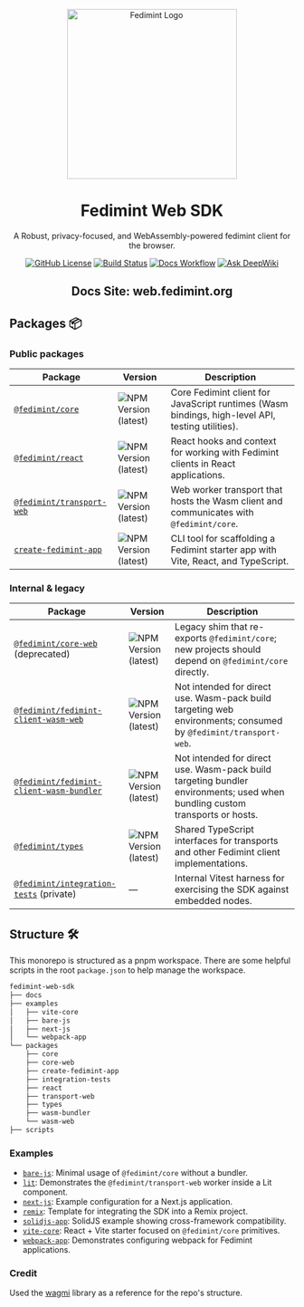 <p align="center">
  <img src="../docs/public/icon.png" alt="Fedimint Logo" width="300" />
  <!-- Removes the border below the header tag -->
  <div id="toc"><ul align="center" style="list-style: none;"><summary>
    <h1><b>Fedimint Web SDK</b></h1>
    <p>A Robust, privacy-focused, and WebAssembly-powered fedimint client for the browser.</p>
  </summary></ul></div>

  <p align="center">
    <a href="https://github.com/fedimint/fedimint-web-sdk/blob/main/LICENSE"><img src="https://img.shields.io/github/license/fedimint/fedimint-web-sdk?style=plastic&color=blue" alt="GitHub License" /></a>
    <a href="https://github.com/fedimint/fedimint-web-sdk/actions"><img src="https://img.shields.io/github/actions/workflow/status/fedimint/fedimint-web-sdk/.github%2Fworkflows%2Fchangesets.yml?style=plastic&label=CI&color=green" alt="Build Status" /></a>
    <a href="https://web.fedimint.org"><img src="https://img.shields.io/github/actions/workflow/status/fedimint/fedimint-web-sdk/deploy-docs.yml?style=plastic&label=Docs%20Site&color=%2303b1fc" alt="Docs Workflow" /></a>
    <a href="https://deepwiki.com/fedimint/fedimint-web-sdk"><img src="https://deepwiki.com/badge.svg" alt="Ask DeepWiki" /></a>
  </p>
  
  <!-- Removes the border below the header tag -->
  <div id="toc"><ul align="center" style="list-style: none;"><summary>
    <h2>
        Docs Site: <a href="https://web.fedimint.org">web.fedimint.org</a>
    </h2>
  </summary></ul></div>

## Packages 📦

### Public packages

| Package                                                                            | Version                                                                                                                                                                         | Description                                                                                      |
| ---------------------------------------------------------------------------------- | ------------------------------------------------------------------------------------------------------------------------------------------------------------------------------- | ------------------------------------------------------------------------------------------------ |
| [`@fedimint/core`](https://www.npmjs.com/package/@fedimint/core)                   | ![NPM Version (latest)](<https://img.shields.io/npm/v/%40fedimint%2Fcore?style=plastic&logo=npm&logoColor=rgb(187%2C%2054%2C%2057)&label=%40fedimint%2Fcore>)                   | Core Fedimint client for JavaScript runtimes (Wasm bindings, high-level API, testing utilities). |
| [`@fedimint/react`](https://www.npmjs.com/package/@fedimint/react)                 | ![NPM Version (latest)](<https://img.shields.io/npm/v/%40fedimint%2Freact?style=plastic&logo=npm&logoColor=rgb(187%2C%2054%2C%2057)&label=%40fedimint%2Freact>)                 | React hooks and context for working with Fedimint clients in React applications.                 |
| [`@fedimint/transport-web`](https://www.npmjs.com/package/@fedimint/transport-web) | ![NPM Version (latest)](<https://img.shields.io/npm/v/%40fedimint%2Ftransport-web?style=plastic&logo=npm&logoColor=rgb(187%2C%2054%2C%2057)&label=%40fedimint%2Ftransport-web>) | Web worker transport that hosts the Wasm client and communicates with `@fedimint/core`.          |
| [`create-fedimint-app`](https://www.npmjs.com/package/create-fedimint-app)         | ![NPM Version (latest)](<https://img.shields.io/npm/v/create-fedimint-app?style=plastic&logo=npm&logoColor=rgb(187%2C%2054%2C%2057)&label=create-fedimint-app>)                 | CLI tool for scaffolding a Fedimint starter app with Vite, React, and TypeScript.                |

### Internal & legacy

| Package                                                                               | Version                                                                                                                                                                                                       | Description                                                                                                                 |
| ------------------------------------------------------------------------------------- | ------------------------------------------------------------------------------------------------------------------------------------------------------------------------------------------------------------- | --------------------------------------------------------------------------------------------------------------------------- |
| [`@fedimint/core-web`](https://www.npmjs.com/package/@fedimint/core-web) (deprecated) | ![NPM Version (latest)](<https://img.shields.io/npm/v/%40fedimint%2Fcore-web?style=plastic&logo=npm&logoColor=rgb(187%2C%2054%2C%2057)&label=%40fedimint%2Fcore-web>)                                         | Legacy shim that re-exports `@fedimint/core`; new projects should depend on `@fedimint/core` directly.                      |
| [`@fedimint/fedimint-client-wasm-web`](../packages/wasm-web/README.md)                | ![NPM Version (latest)](<https://img.shields.io/npm/v/%40fedimint%2Ffedimint-client-wasm-web?style=plastic&logo=npm&logoColor=rgb(187%2C%2054%2C%2057)&label=%40fedimint%2Ffedimint-client-wasm-web>)         | Not intended for direct use. Wasm-pack build targeting web environments; consumed by `@fedimint/transport-web`.             |
| [`@fedimint/fedimint-client-wasm-bundler`](../packages/wasm-bundler/README.md)        | ![NPM Version (latest)](<https://img.shields.io/npm/v/%40fedimint%2Ffedimint-client-wasm-bundler?style=plastic&logo=npm&logoColor=rgb(187%2C%2054%2C%2057)&label=%40fedimint%2Ffedimint-client-wasm-bundler>) | Not intended for direct use. Wasm-pack build targeting bundler environments; used when bundling custom transports or hosts. |
| [`@fedimint/types`](https://www.npmjs.com/package/@fedimint/types)                    | ![NPM Version (latest)](<https://img.shields.io/npm/v/%40fedimint%2Ftypes?style=plastic&logo=npm&logoColor=rgb(187%2C%2054%2C%2057)&label=%40fedimint%2Ftypes>)                                               | Shared TypeScript interfaces for transports and other Fedimint client implementations.                                      |
| [`@fedimint/integration-tests`](../packages/integration-tests/README.md) (private)    | —                                                                                                                                                                                                             | Internal Vitest harness for exercising the SDK against embedded nodes.                                                      |

## Structure 🛠️

This monorepo is structured as a pnpm workspace. There are some helpful scripts in the root `package.json` to help manage the workspace.

```bash
fedimint-web-sdk
├── docs
├── examples
│   ├── vite-core
│   ├── bare-js
│   ├── next-js
│   └── webpack-app
└── packages
    ├── core
    ├── core-web
    ├── create-fedimint-app
    ├── integration-tests
    ├── react
    ├── transport-web
    ├── types
    ├── wasm-bundler
    └── wasm-web
├── scripts
```

### Examples

- [`bare-js`](../examples/bare-js/README.md): Minimal usage of `@fedimint/core` without a bundler.
- [`lit`](../examples/lit/README.md): Demonstrates the `@fedimint/transport-web` worker inside a Lit component.
- [`next-js`](../examples/next-js/README.md): Example configuration for a Next.js application.
- [`remix`](../examples/remix/README.md): Template for integrating the SDK into a Remix project.
- [`solidjs-app`](../examples/solidjs-app/README.md): SolidJS example showing cross-framework compatibility.
- [`vite-core`](../examples/vite-core/README.md): React + Vite starter focused on `@fedimint/core` primitives.
- [`webpack-app`](../examples/webpack-app/README.md): Demonstrates configuring webpack for Fedimint applications.

### Credit

Used the [wagmi](https://github.com/wevm/wagmi) library as a reference for the repo's structure.
